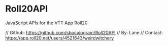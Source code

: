 # Roll20API
JavaScript APIs for the VTT App Roll20

// Github:   https://github.com/sbocajogram/Roll20API
// By:       Lane
// Contact:  https://app.roll20.net/users/4521643/weirdwitchery
